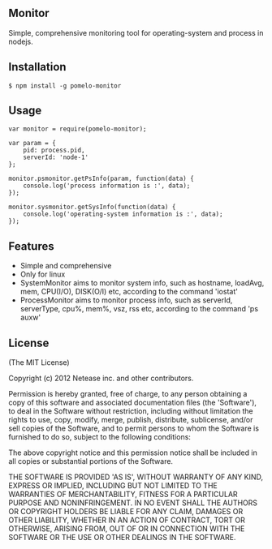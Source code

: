 ## Monitor

Simple, comprehensive monitoring tool for operating-system and process in nodejs.

## Installation

	$ npm install -g pomelo-monitor

## Usage

	var monitor = require(pomelo-monitor);

	var param = {
		pid: process.pid,
		serverId: 'node-1'
	};

	monitor.psmonitor.getPsInfo(param, function(data) {
		console.log('process information is :', data);
	});

	monitor.sysmonitor.getSysInfo(function(data) {
		console.log('operating-system information is :', data);
	});

## Features

  * Simple and comprehensive
  * Only for linux
  * SystemMonitor aims to monitor system info, such as hostname, loadAvg, mem, CPU(I/O), DISK(O/I) etc, according to the command 'iostat'
  * ProcessMonitor aims to monitor process info, such as serverId, serverType, cpu%, mem%, vsz, rss etc, according to the command 'ps auxw'


## License

(The MIT License)

Copyright (c) 2012 Netease inc. and other contributors.

Permission is hereby granted, free of charge, to any person obtaining
a copy of this software and associated documentation files (the
'Software'), to deal in the Software without restriction, including
without limitation the rights to use, copy, modify, merge, publish,
distribute, sublicense, and/or sell copies of the Software, and to
permit persons to whom the Software is furnished to do so, subject to
the following conditions:

The above copyright notice and this permission notice shall be
included in all copies or substantial portions of the Software.

THE SOFTWARE IS PROVIDED 'AS IS', WITHOUT WARRANTY OF ANY KIND,
EXPRESS OR IMPLIED, INCLUDING BUT NOT LIMITED TO THE WARRANTIES OF
MERCHANTABILITY, FITNESS FOR A PARTICULAR PURPOSE AND NONINFRINGEMENT.
IN NO EVENT SHALL THE AUTHORS OR COPYRIGHT HOLDERS BE LIABLE FOR ANY
CLAIM, DAMAGES OR OTHER LIABILITY, WHETHER IN AN ACTION OF CONTRACT,
TORT OR OTHERWISE, ARISING FROM, OUT OF OR IN CONNECTION WITH THE
SOFTWARE OR THE USE OR OTHER DEALINGS IN THE SOFTWARE.
